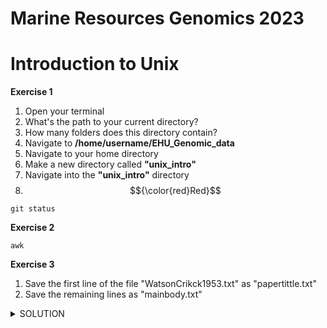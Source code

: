 # Marine Resources Genomics 2023


# Introduction to Unix

**Exercise 1**

1. Open your terminal
2. What's the path to your current directory?
3. How many folders does this directory contain?
4. Navigate to **/home/username/EHU_Genomic_data**
5. Navigate to your home directory
6. Make a new directory called **"unix_intro"**
7. Navigate into the **"unix_intro"** directory
8. $${\color{red}Red}$$
````
git status

````

**Exercise 2**

````
awk
````
**Exercise 3**
1) Save the first line of the file "WatsonCrikck1953.txt" as "papertittle.txt"
2) Save the remaining lines as "mainbody.txt"

<details><summary>SOLUTION</summary>
<p>
  
```
head -1 WatsonCrick1953.txt > papertitle.txt
tail -n +2 WatsonCrick1953.txt > mainbody.txt
```
</p>
</details>
